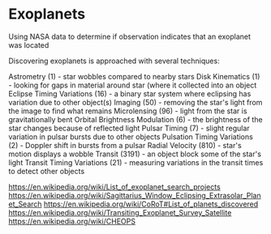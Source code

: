 # Exoplanets
Using NASA data to determine if observation indicates that an exoplanet was located

Discovering exoplanets is approached with several techniques:
 
Astrometry	(1) - star wobbles compared to nearby stars
Disk Kinematics	(1) - looking for gaps in material around star (where it collected into an object
Eclipse Timing Variations	(16) - a binary star system where eclipsing has variation due to other object(s)
Imaging	(50) - removing the star's light from the image to find what remains
Microlensing	(96) - light from the star is gravitationally bent
Orbital Brightness Modulation	(6) - the brightness of the star changes because of reflected light 
Pulsar Timing	(7) - slight regular variation in pulsar bursts due to other objects
Pulsation Timing Variations	(2) - Doppler shift in bursts from a pulsar
Radial Velocity	(810) - star's motion displays a wobble
Transit	(3191) - an object block some of the star's light
Transit Timing Variations	(21) - measuring variations in the transit times to detect other objects


https://en.wikipedia.org/wiki/List_of_exoplanet_search_projects
https://en.wikipedia.org/wiki/Sagittarius_Window_Eclipsing_Extrasolar_Planet_Search
https://en.wikipedia.org/wiki/CoRoT#List_of_planets_discovered
https://en.wikipedia.org/wiki/Transiting_Exoplanet_Survey_Satellite
https://en.wikipedia.org/wiki/CHEOPS
